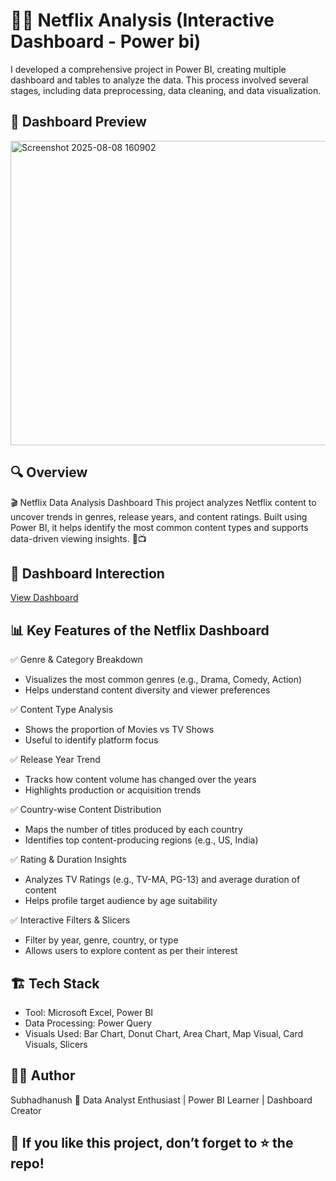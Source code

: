 # 🍿🎥 Netflix Analysis (Interactive Dashboard - Power bi) 
I developed a comprehensive project in Power BI, creating multiple dashboard and tables to analyze the data. This process involved several stages, including data preprocessing, data cleaning, and data visualization.

## 📸 Dashboard Preview
<img width="869" height="487" alt="Screenshot 2025-08-08 160902" src="https://github.com/user-attachments/assets/895df3fb-277d-42c3-919c-c9ea73ec77ef" />

## 🔍 Overview 
🎬 Netflix Data Analysis Dashboard
This project analyzes Netflix content to uncover trends in genres, release years, and content ratings.
Built using Power BI, it helps identify the most common content types and supports data-driven viewing insights. 🍿📺

## 🎯 Dashboard Interection 
<a href="https://github.com/Subhadhanush-R/Netflix-Analysis-/blob/main/Netflix_Analysis.pbix">View Dashboard</a>

## 📊 Key Features of the Netflix Dashboard
✅ Genre & Category Breakdown
* Visualizes the most common genres (e.g., Drama, Comedy, Action)
* Helps understand content diversity and viewer preferences
  
✅ Content Type Analysis
* Shows the proportion of Movies vs TV Shows
* Useful to identify platform focus
  
✅ Release Year Trend
* Tracks how content volume has changed over the years
* Highlights production or acquisition trends
  
✅ Country-wise Content Distribution
* Maps the number of titles produced by each country
* Identifies top content-producing regions (e.g., US, India)
  
✅ Rating & Duration Insights
* Analyzes TV Ratings (e.g., TV-MA, PG-13) and average duration of content
* Helps profile target audience by age suitability
  
✅ Interactive Filters & Slicers
* Filter by year, genre, country, or type
* Allows users to explore content as per their interest

## 🏗️ Tech Stack
 * Tool: Microsoft Excel, Power BI
 * Data Processing: Power Query
 * Visuals Used: Bar Chart, Donut Chart, Area Chart, Map Visual, Card Visuals, Slicers

## 👨‍💻 Author
Subhadhanush 
📌 Data Analyst Enthusiast | Power BI Learner | Dashboard Creator

## 🌟 If you like this project, don’t forget to ⭐ the repo!




